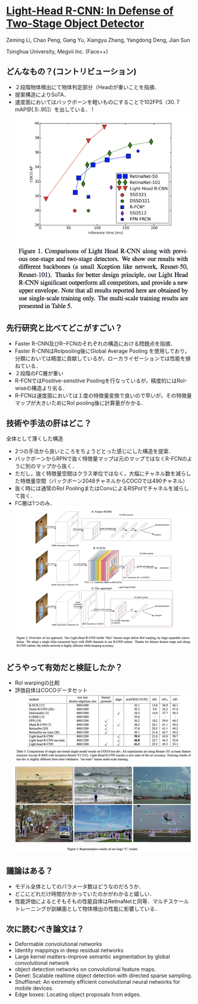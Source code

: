 # [Light-Head R-CNN: In Defense of Two-Stage Object Detector](https://arxiv.org/abs/1711.07264)
Zeming Li, Chao Peng, Gang Yu, Xiangyu Zhang, Yangdong Deng, Jian Sun

Tsinghua University, Megvii Inc. (Face++)

## どんなもの？(コントリビューション)
* ２段階物体検出にて物体判定部分（Head)が重いことを指摘．
* 提案構造によりSoTA．
* 速度面においてはバックボーンを軽いものにすることで102FPS（30.７mAP@[.5:.95]）を出している．
!![trade-off](./img/48_1.png)

## 先行研究と比べてどこがすごい？
* Faster R-CNN及びR−FCNのそれぞれの構造における問題点を指摘．
* Faster R-CNNはRoIpooling後にGlobal Average Pooling を使用しており，分類においては精度に貢献しているが，ローカライゼーションでは性能を損ねている．
* ２段階のFC層が重い
* R-FCNではPositive-sensitive Poolingを行なっているが，精度的にはRoI-wiseの構造より劣る．
* R-FCNは速度面においては１度の特徴量変換で良いので早いが，その特徴量マップが大きいためにRoI pooling後に計算量がかかる．


## 技術や手法の肝はどこ？
全体として薄くした構造

* 2つの手法から良いところをちょうどとった感じにした構造を提案．
* バックボーンからRPNで抜く特徴量マップは元のマップではなくR-FCNのように別のマップから抜く．
* ただし，抜く特徴量空間はクラス単位ではなく，大幅にチャネル数を減らした特徴量空間（バックボーン2048チャネルからCOCOでは490チャネル）
* 抜く時には通常のRoI PoolingまたはConvによるRSPoIでチャネルを減らして抜く．
* FC層は1つのみ．
![Architecture](./img/48_2.png)

## どうやって有効だと検証したか？
* RoI warpingの比較
* 評価自体はCOCOデータセット
![result1](./img/48_3.png)
![result2](./img/48_4.png)

## 議論はある？
* モデル全体としてのパラメータ数はどうなのだろうか．
* どこにどれだけ時間がかかっていたのかがわかると嬉しい．
* 性能評価によるとそもそもの性能自体はRetinaNetと同等．マルチスケールトレーニングが訓練面として物体検出の性能に影響している．

## 次に読むべき論文は？
* Deformable convolutional networks
* Identity mappings in deep residual networks
* Large kernel matters-improve semantic segmentation by global convolutional network
* object detection networks on convolutional feature maps.
* Denet: Scalable realtime object detection with directed sparse sampling.
* Shufflenet: An extremely efficient convolutional neural networks for mobile devices.
* Edge boxes: Locating object proposals from edges.
